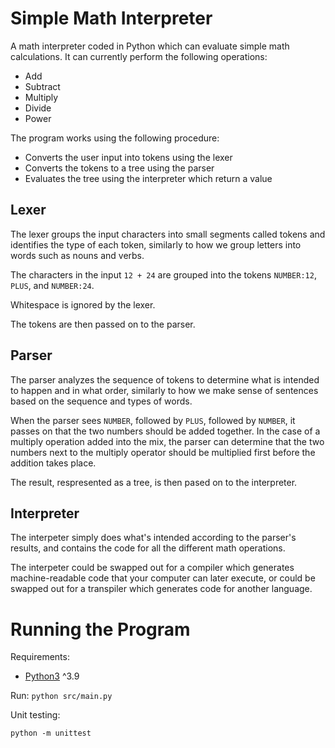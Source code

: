 # Simple Math Interpreter

A math interpreter coded in Python which can evaluate simple math calculations. It can currently perform the following operations:
- Add
- Subtract
- Multiply
- Divide
- Power

The program works using the following procedure:
- Converts the user input into tokens using the lexer
- Converts the tokens to a tree using the parser
- Evaluates the tree using the interpreter which return a value

## Lexer

The lexer groups the input characters into small segments called tokens and identifies the type of each token, similarly to how we group letters into words such as nouns and verbs.

The characters in the input `12 + 24` are grouped into the tokens `NUMBER:12`, `PLUS`, and `NUMBER:24`.

Whitespace is ignored by the lexer.

The tokens are then passed on to the parser.

## Parser

The parser analyzes the sequence of tokens to determine what is intended to happen and in what order, similarly to how we make sense of sentences based on the sequence and types of words.

When the parser sees `NUMBER`, followed by `PLUS`, followed by `NUMBER`, it passes on that the two numbers should be added together. In the case of a multiply operation added into the mix, the parser can determine that the two numbers next to the multiply operator should be multiplied first before the addition takes place.

The result, respresented as a tree, is then pased on to the interpreter.

## Interpreter

The interpeter simply does what's intended according to the parser's results, and contains the code for all the different math operations.

The interpeter could be swapped out for a compiler which generates machine-readable code that your computer can later execute, or could be swapped out for a transpiler which generates code for another language.

# Running the Program

Requirements:
 - [Python3](https://www.python.org/downloads/) ^3.9

Run: 
`python src/main.py` 

Unit testing:

`python -m unittest`